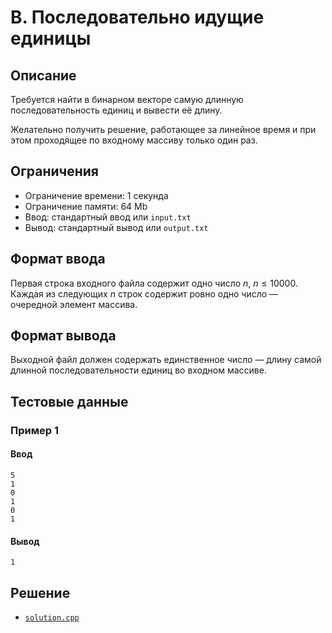 # B. Последовательно идущие единицы

## Описание
Требуется найти в бинарном векторе самую длинную последовательность единиц
и вывести её длину.

Желательно получить решение, работающее за линейное время и при этом проходящее
по входному массиву только один раз.

## Ограничения
- Ограничение времени: 1 секунда
- Ограничение памяти: 64 Mb
- Ввод: стандартный ввод или `input.txt`
- Вывод: стандартный вывод или `output.txt`

## Формат ввода
Первая строка входного файла содержит одно число $n$, $n \leqslant 10000$.
Каждая из следующих $n$ строк содержит ровно одно число — очередной элемент
массива.

## Формат вывода
Выходной файл должен содержать единственное число — длину самой длинной
последовательности единиц во входном массиве.

## Тестовые данные
### Пример 1
#### Ввод
```
5
1
0
1
0
1
```
#### Вывод
```
1
```

## Решение
- [`solution.cpp`](solution.cpp)
